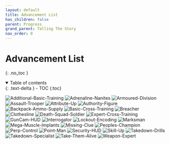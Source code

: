 ```yaml
---
layout: default
title: Advancement List
has_children: false
parent: Progress
grand_parent: Telling The Story
nav_order: 0
---
```

# Advancement List
{: .no_toc }

<details open markdown="block">
  <summary>
    Table of contents
  </summary>
  {: .text-delta }
- TOC
{:toc}
</details>

![Additional-Basic-Training](Game/Blocks/Additional-Basic-Training)
![Adrenaline-Nanites](Game/Blocks/Adrenaline-Nanites)
![Armoured-Division](Game/Blocks/Armoured-Division)
![Assault-Trooper](Game/Blocks/Assault-Trooper)
![Attribute-Up](Game/Blocks/Attribute-Up)
![Authority-Figure](Game/Blocks/Authority-Figure)
![Backpack-Ammo-Supply](Game/Blocks/Backpack-Ammo-Supply)
![Basic-Cross-Training](Game/Blocks/Basic-Cross-Training)
![Breacher](Game/Blocks/Breacher)
![Clothesline](Game/Blocks/Clothesline)
![Death-Squad-Soldier](Game/Blocks/Death-Squad-Soldier)
![Expert-Cross-Training](Game/Blocks/Expert-Cross-Training)
![GunCam-HUD](Game/Blocks/GunCam-HUD)
![Interrogator](Game/Blocks/Interrogator)
![Lockout-Encoding](Game/Blocks/Lockout-Encoding)
![Marksman](Game/Blocks/Marksman)
![Mega-Muscle-Implants](Game/Blocks/Mega-Muscle-Implants)
![Missing-Clue](Game/Blocks/Missing-Clue)
![Peoples-Champion](Game/Blocks/Peoples-Champion)
![Perp-Control](Game/Blocks/Perp-Control)
![Point-Man](Game/Blocks/Point-Man)
![Security-HUD](Game/Blocks/Security-HUD)
![Skill-Up](Game/Blocks/Skill-Up)
![Takedown-Drills](Game/Blocks/Takedown-Drills)
![Takedown-Specialist](Game/Blocks/Takedown-Specialist)
![Take-Them-Alive](Game/Blocks/Take-Them-Alive)
![Weapon-Expert](Game/Blocks/Weapon-Expert)